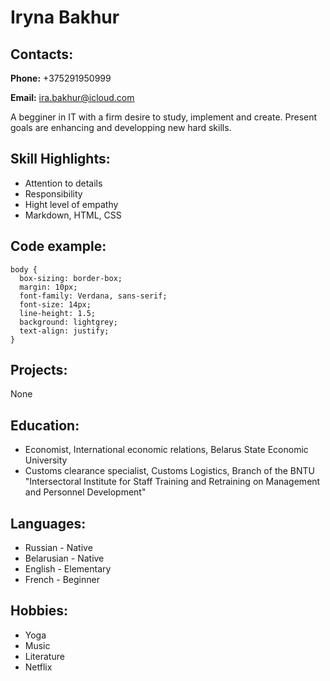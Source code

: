 # Iryna Bakhur

## Contacts:

**Phone:** +375291950999

**Email:** ira.bakhur@icloud.com

A begginer in IT with a firm desire to study, implement and create. Present goals are enhancing and developping new hard skills.

## Skill Highlights:

- Attention to details
- Responsibility
- Hight level of empathy
- Markdown, HTML, CSS

## Code example:

```
body {
  box-sizing: border-box;
  margin: 10px;
  font-family: Verdana, sans-serif;
  font-size: 14px;
  line-height: 1.5;
  background: lightgrey;
  text-align: justify;
}
```

## Projects:

None

## Education:

- Economist, International economic relations, Belarus State Economic University
- Customs clearance specialist, Customs Logistics, Branch оf the BNTU "Intersectoral Institute for Staff Training and Retraining on Management and Personnel Development"

## Languages:

- Russian - Native
- Belarusian - Native
- English - Elementary
- French - Beginner

## Hobbies:

- Yoga
- Music
- Literature
- Netflix
